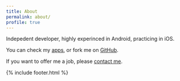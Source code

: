 ```yaml
---
title: About
permalink: about/
profile: true
---
```


Indepedent developer, highly experinced in Android, practicing in iOS. 

You can check my [apps], or fork me on [GitHub]. 

If you want to offer me a job, please [contact me][].

[contact me]: mailto:shinado023@gmail.com
[apps]: http://mocaa.applinzi.com
[GitHub]: http://github.com/shinado

{% include footer.html %}